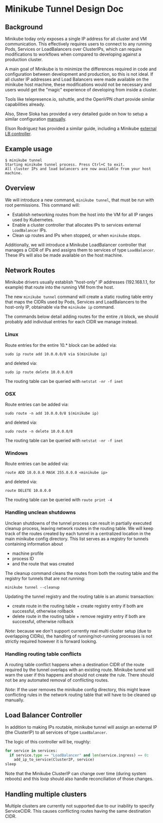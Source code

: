 # Minikube Tunnel Design Doc

## Background

Minikube today only exposes a single IP address for all cluster and VM communication.
This effectively requires users to connect to any running Pods, Services or LoadBalancers over ClusterIPs, which can require modifications to workflows when compared to developing against a production cluster.

A main goal of Minikube is to minimize the differences required in code and configuration between development and production, so this is not ideal.
If all cluster IP addresses and Load Balancers were made available on the minikube host machine, these modifications would not be necessary and users would get the "magic" experience of developing from inside a cluster.

Tools like telepresence.io, sshuttle, and the OpenVPN chart provide similar capabilities already.

Also, Steve Sloka has provided a very detailed guide on how to setup a similar configuration [manually](https://stevesloka.com/2017/06/12/access-minikube-service-from-linux-host/).

Elson Rodriguez has provided a similar guide, including a Minikube [external LB controller](https://github.com/elsonrodriguez/minikube-lb-patch).

## Example usage

```shell
$ minikube tunnel
Starting minikube tunnel process. Press Ctrl+C to exit.
All cluster IPs and load balancers are now available from your host machine.
```

## Overview

We will introduce a new command, `minikube tunnel`, that must be run with root permissions.
This command will:

* Establish networking routes from the host into the VM for all IP ranges used by Kubernetes.
* Enable a cluster controller that allocates IPs to services external `LoadBalancer` IPs.
* Clean up routes and IPs when stopped, or when `minikube` stops.

Additionally, we will introduce a Minikube LoadBalancer controller that manages a CIDR of IPs and assigns them to services of type `LoadBalancer`.
These IPs will also be made available on the host machine.

## Network Routes

Minikube drivers usually establish "host-only" IP addresses (192.168.1.1, for example) that route into the running VM
from the host.

The new `minikube tunnel` command will create a static routing table entry that maps the CIDRs used by Pods, Services and LoadBalancers to the host-only IP, obtainable via the `minikube ip` command.

The commands below detail adding routes for the entire `/8` block, we should probably add individual entries for each CIDR we manage instead.

### Linux

Route entries for the entire 10.* block can be added via:

```shell
sudo ip route add 10.0.0.0/8 via $(minikube ip)
```

and deleted via:

```shell
sudo ip route delete 10.0.0.0/8
```

The routing table can be queried with `netstat -nr -f inet`

### OSX

Route entries can be added via:

```shell
sudo route -n add 10.0.0.0/8 $(minikube ip)
```

and deleted via:

```shell
sudo route -n delete 10.0.0.0/8

```

The routing table can be queried with `netstat -nr -f inet`

### Windows

Route entries can be added via:

```shell
route ADD 10.0.0.0 MASK 255.0.0.0 <minikube ip>
```

and deleted via:

```shell
route DELETE 10.0.0.0
```

The routing table can be queried with `route print -4`

### Handling unclean shutdowns

Unclean shutdowns of the tunnel process can result in partially executed cleanup process, leaving network routes in the routing table.
We will keep track of the routes created by each tunnel in a centralized location in the main minikube config directory.
This list serves as a registry for tunnels containing information about

- machine profile
- process ID
- and the route that was created

The cleanup command cleans the routes from both the routing table and the registry for tunnels that are not running:

```shell
minikube tunnel --cleanup
```

Updating the tunnel registry and the routing table is an atomic transaction:

- create route in the routing table + create registry entry if both are successful, otherwise rollback
- delete route in the routing table + remove registry entry if both are successful, otherwise rollback

*Note*: because we don't support currently real multi cluster setup (due to overlapping CIDRs), the handling of running/not-running processes is not strictly required however it is forward looking.

### Handling routing table conflicts

A routing table conflict happens when a destination CIDR of the route required by the tunnel overlaps with an existing route.
Minikube tunnel will warn the user if this happens and should not create the rule.
There should not be any automated removal of conflicting routes.

*Note*: If the user removes the minikube config directory, this might leave conflicting rules in the network routing table that will have to be cleaned up manually.

## Load Balancer Controller

In addition to making IPs routable, minikube tunnel will assign an external IP (the ClusterIP) to all services of type `LoadBalancer`.

The logic of this controller will be, roughly:

```python
for service in services:
  if service.type == "LoadBalancer" and len(service.ingress) == 0:
    add_ip_to_service(ClusterIP, service)
sleep
```

Note that the Minikube ClusterIP can change over time (during system reboots) and this loop should also handle reconciliation of those changes.

## Handling multiple clusters

Multiple clusters are currently not supported due to our inability to specify ServiceCIDR.
This causes conflicting routes having the same destination CIDR.
